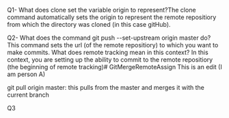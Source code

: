 Q1- What does clone set the variable origin to represent?The clone command automatically sets the origin to represent the remote repositiory from which the directory was cloned (in this case gitHub).

Q2- What does the command git push --set-upstream origin master do?This command sets the url (of the remote repositiory) to which you want to make commits. What does remote tracking mean in this context? In this context, you are setting up the ability to commit to the remote repositiory (the beginning of remote tracking)# GitMergeRemoteAssign
This is an edit (I am person A)

git pull origin master: this pulls from the master and merges it with the current branch

Q3
